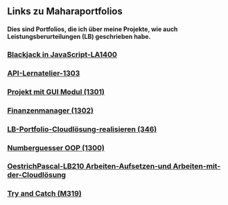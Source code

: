 ## Links zu Maharaportfolios
#### Dies sind Portfolios, die ich über meine Projekte, wie auch Leistungsberurteilungen (LB) geschrieben habe.

### [Blackjack in JavaScript-LA1400](https://portfolio.bbbaden.ch/view/view.php?t=29ee6692e07b256b314b)
### [API-Lernatelier-1303](https://portfolio.bbbaden.ch/view/view.php?t=8ef0a4d1f407c186b687)
### [Projekt mit GUI Modul (1301)](https://portfolio.bbbaden.ch/view/view.php?t=a6a44fe587efa80d504c)
### [Finanzenmanager (1302)](https://portfolio.bbbaden.ch/view/view.php?t=47be2bf34e3449416e42)
### [LB-Portfolio-Cloudlösung-realisieren (346)](https://portfolio.bbbaden.ch/view/view.php?t=9c4cf5c56f5baf81f525)
### [Numberguesser OOP (1300)](https://portfolio.bbbaden.ch/view/view.php?t=cf9bfe544f495e1250fe)
### [OestrichPascal-LB210 Arbeiten-Aufsetzen-und Arbeiten-mit-der-Cloudlösung](https://portfolio.bbbaden.ch/view/view.php?t=e17e373442ad45de75d4)
### [Try and Catch (M319)](https://portfolio.bbbaden.ch/view/view.php?t=88755adb70795ffbff67)
